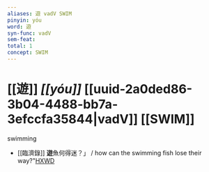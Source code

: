 ```yaml
---
aliases: 遊 vadV SWIM
pinyin: yóu
word: 遊
syn-func: vadV
sem-feat: 
total: 1
concept: SWIM 
---
```

# [[遊]] *[[yóu]]*  [[uuid-2a0ded86-3b04-4488-bb7a-3efccfa35844|vadV]] [[SWIM]]
swimming
 - [[臨濟錄]] **遊**魚何得迷？」 / how can the swimming fish lose their way?"[HXWD](https://hxwd.org/textview.html?location=KR6q0053_T_001-0506b.53)